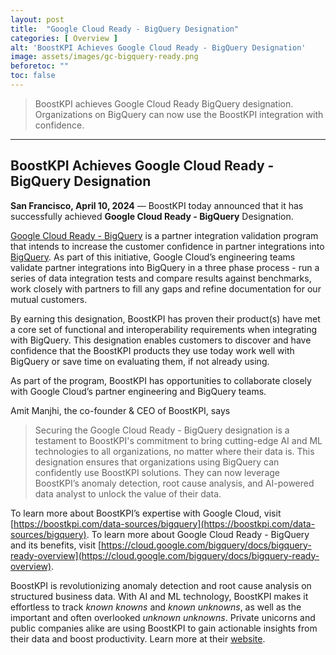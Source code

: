 ```yaml
---
layout: post
title:  "Google Cloud Ready - BigQuery Designation"
categories: [ Overview ]
alt: 'BoostKPI Achieves Google Cloud Ready - BigQuery Designation'
image: assets/images/gc-bigquery-ready.png
beforetoc: ""
toc: false
---
```

> BoostKPI achieves Google Cloud Ready BigQuery designation. Organizations on BigQuery can now use the BoostKPI integration with confidence.

---
## BoostKPI Achieves Google Cloud Ready - BigQuery Designation  

**San Francisco, April 10, 2024** — BoostKPI today announced that it has successfully achieved **Google Cloud Ready - BigQuery** Designation.

[Google Cloud Ready - BigQuery](https://cloud.google.com/bigquery/docs/bigquery-ready-overview) is a partner integration validation program  that intends to increase the customer confidence in partner integrations into [BigQuery](https://cloud.google.com/bigquery). As part of this initiative, Google Cloud’s engineering teams validate partner integrations into BigQuery in a three phase process -  run a series of data integration tests and compare results against benchmarks, work closely with partners to fill any gaps and refine documentation for our mutual customers.

By earning this designation, BoostKPI has proven their product(s) have met a core set of functional and interoperability requirements when integrating with BigQuery.  This designation enables customers to discover and have confidence that the BoostKPI products they use today work well with BigQuery or save time on evaluating them, if not already using.

As part of the program, BoostKPI has opportunities to collaborate closely with Google Cloud’s partner engineering and BigQuery teams.

Amit Manjhi, the co-founder & CEO of BoostKPI, says
 > Securing the Google Cloud Ready - BigQuery designation is a testament to BoostKPI's commitment to bring cutting-edge AI and ML technologies to all organizations, no matter where their data is. This designation ensures that organizations using BigQuery can confidently use BoostKPI solutions. They can now leverage BoostKPI’s anomaly detection, root cause analysis, and AI-powered data analyst to unlock the value of their data.

To learn more about BoostKPI’s expertise with Google Cloud, visit [https://boostkpi.com/data-sources/bigquery](https://boostkpi.com/data-sources/bigquery). To learn more about Google Cloud Ready - BigQuery and its benefits, visit [https://cloud.google.com/bigquery/docs/bigquery-ready-overview](https://cloud.google.com/bigquery/docs/bigquery-ready-overview).

BoostKPI is revolutionizing anomaly detection and root cause analysis on structured business data. With AI and ML technology, BoostKPI makes it effortless to track *known knowns* and *known unknowns*, as well as the important and often overlooked *unknown unknowns*. Private unicorns and public companies alike are using BoostKPI to gain actionable insights from their data and boost productivity.  Learn more at their [website](https://boostkpi.com).
